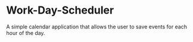 # Work-Day-Scheduler
A simple calendar application that allows the user to save events for each hour of the day. 
